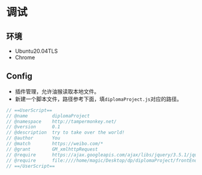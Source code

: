 # 调试 

## 环境

+ Ubuntu20.04TLS
+ Chrome

## Config

+ 插件管理，允许油猴读取本地文件。
+ 新建一个脚本文件，路径参考下面，填`diplomaProject.js`对应的路径。

```js
// ==UserScript==
// @name         diplomaProject
// @namespace    http://tampermonkey.net/
// @version      0.1
// @description  try to take over the world!
// @author       You
// @match        https://weibo.com/*
// @grant        GM_xmlhttpRequest
// @require      https://ajax.googleapis.com/ajax/libs/jquery/3.5.1/jquery.min.js
// @require      file:////home/magic/Desktop/dp/diplomaProject/frontEnd/diplomaProject.js
// ==/UserScript==

```

